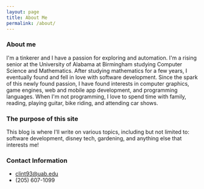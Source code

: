 ```yaml
---
layout: page
title: About Me
permalink: /about/
---
```


### About me
I'm a tinkerer and I have a passion for exploring and automation. I'm a rising senior at the University of Alabama at Birmingham studying Computer Science and Mathematics. After studying mathematics for a few years, I eventually found and fell in love with software development. Since the spark of this newly found passion, I have found interests in computer graphics, game engines, web and mobile app development, and programming languages. When I'm not programming, I love to spend time with family, reading, playing guitar, bike riding, and attending car shows.

### The purpose of this site
This blog is where I'll write on various topics, including but not limited to: software development, disney tech, gardening, and anything else that interests me! 

### Contact Information

- clint93@uab.edu
- (205) 607-1099